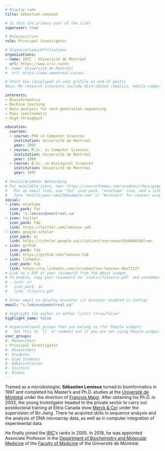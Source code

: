 ```yaml
---
# Display name
title: Sébastien Lemieux

# Is this the primary user of the site?
superuser: true

# Role/position
role: Principal Investigator

# Organizations/Affiliations
organizations:
- name: IRIC - Université de Montréal
  url: https://www.iric.ca/en
#- name: Université de Montréal
#  url: https://www.umontreal.ca/en/

# Short bio (displayed in user profile at end of posts)
#bio: My research interests include distributed robotics, mobile computing and programmable matter.

interests:
- Bioinformatics
- Machine learning
- Data analysis for next-generation sequencing
- Mass spectrometry
- High-throughput

education:
  courses:
  - course: PhD in Computer Sciences
    institution: Université de Montréal
    year: 2002
  - course: M.Sc. in Computer Sciences
    institution: Université de Montréal
    year: 1999
  - course: B.Sc. in Biological Sciences
    institution: Université de Montréal
    year: 1997

# Social/Academic Networking
# For available icons, see: https://sourcethemes.com/academic/docs/page-builder/#icons
#   For an email link, use "fas" icon pack, "envelope" icon, and a link in the
#   form "mailto:your-email@example.com" or "#contact" for contact widget.
social:
- icon: envelope
  icon_pack: fas
  link: 's.lemieux@umontreal.ca'
- icon: twitter
  icon_pack: fab
  link: https://twitter.com/lemieux_seb
- icon: google-scholar
  icon_pack: ai
  link: https://scholar.google.ca/citations?user=expn3XoAAAAJ&hl=en
- icon: github
  icon_pack: fab
  link: https://github.com/lemieux-lab
- icon: linkedin
  icon_pack: fab
  link: https://ca.linkedin.com/in/sebastien-lemieux-8ba72127
# Link to a PDF of your resume/CV from the About widget.
# To enable, copy your resume/CV to `static/files/cv.pdf` and uncomment the lines below.
# - icon: cv
#   icon_pack: ai
#   link: files/cv.pdf

# Enter email to display Gravatar (if Gravatar enabled in Config)
email: "s.lemieux@umontreal.ca"

# Highlight the author in author lists? (true/false)
highlight_name: false

# Organizational groups that you belong to (for People widget)
#   Set this to `[]` or comment out if you are not using People widget.
user_groups:
#- Researchers
- Principal Investigator
#- Researchers
#- Students
#- Grad Students
#- Administration
#- Visitors
#- Alumni
---
```


Trained as a microbiologist, **Sébastien Lemieux** turned to bioinformatics in 1997 and completed his Master’s and Ph.D. studies at the [Université de Montréal](https://www.umontreal.ca/en/) under the direction of [François Major](https://www.iric.ca/en/research/principal-investigators/francois-major). After obtaining his Ph.D. in 2002, the young Investigator headed to the private sector to carry out postdoctoral training at Elitra Canada (now [Merck & Co](https://www.merck.com/)) under the supervision of Bo Jiang. There he acquired skills in sequence analysis and the analysis of DNA microarray data, as well as in computer integration of experimental data.

He finally joined the [IRIC](https://www.iric.ca/en)’s ranks in 2005. In 2018, he was appointed Associate Professor in the [Department of Biochemistry and Molecular Medicine](https://biochimie.umontreal.ca/en/) of the [Faculty of Medicine](https://medecine.umontreal.ca/medical-school/) of the Université de Montréal.
